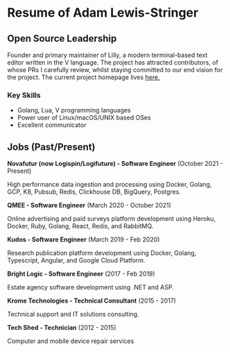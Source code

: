 
# Resume of Adam Lewis-Stringer


## Open Source Leadership

Founder and primary maintainer of Lilly, a modern terminal-based text editor written in the V language. The project
has attracted contributors, of whose PRs I carefully review, whilst staying committed to our end vision for the project.
The current project homepage lives [here.](https://github.com/tauraamui/lilly)

### Key Skills
- Golang, Lua, V programming languages
- Power user of Linux/macOS/UNIX based OSes
- Excellent communicator

## Jobs (Past/Present)

**Novafutur (now Logispin/Logifuture) - Software Engineer**
(October 2021 - Present)

High performance data ingestion and processing using Docker, Golang, GCP, K8, Pubsub, Redis, Clickhouse DB, BigQuery, Postgres.

**QMEE - Software Engineer**
(March 2020 - October 2021)

Online advertising and paid surveys platform development using Heroku, Docker, Ruby, Golang, React, Redis, and RabbitMQ.

**Kudos - Software Engineer**
(March 2019 - Feb 2020)

Research publication platform development using Docker, Golang, Typescript, Angular, and Google Cloud Platform.

**Bright Logic - Software Engineer**
(2017 - Feb 2019)

Estate agency software development using .NET and ASP.

**Krome Technologies - Technical Consultant**
(2015 - 2017)

Technical support and IT solutions consulting.

**Tech Shed - Technician**
(2012 - 2015)

Computer and mobile device repair services

